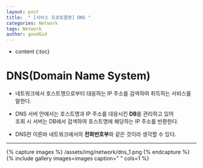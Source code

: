 ```yaml
---
layout: post
title:  " [서비스 프로토콜편] DNS "
categories: Network
tags: Network
author: goodGid
---
```

* content
{:toc}


# DNS(Domain Name System)

* 네트워크에서 호스트명으로부터 대응하는 IP 주소를 검색하여 취득하는 서비스를 말한다.

* DNS 서버 안에서는 호스트명과 IP 주소를 대응시킨 <b>DB</b>를 관리하고 있어 <br> 조회 시 서버는 DB에서 검색하여 호스트명에 해당하는 IP 주소를 반환한다.

* DNS란 이른바 네트워크에서의 <b>전화번호부</b>와 같은 것이라 생각할 수 있다.


---

{% capture images %}
    /assets/img/network/dns_1.png
{% endcapture %}
{% include gallery images=images caption=" " cols=1 %}

